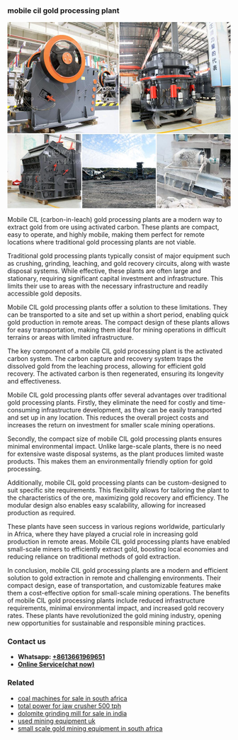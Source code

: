 <h3>mobile cil gold processing plant</h3><img src='1702950219.jpg' alt=''><p>Mobile CIL (carbon-in-leach) gold processing plants are a modern way to extract gold from ore using activated carbon. These plants are compact, easy to operate, and highly mobile, making them perfect for remote locations where traditional gold processing plants are not viable.</p><p>Traditional gold processing plants typically consist of major equipment such as crushing, grinding, leaching, and gold recovery circuits, along with waste disposal systems. While effective, these plants are often large and stationary, requiring significant capital investment and infrastructure. This limits their use to areas with the necessary infrastructure and readily accessible gold deposits.</p><p>Mobile CIL gold processing plants offer a solution to these limitations. They can be transported to a site and set up within a short period, enabling quick gold production in remote areas. The compact design of these plants allows for easy transportation, making them ideal for mining operations in difficult terrains or areas with limited infrastructure.</p><p>The key component of a mobile CIL gold processing plant is the activated carbon system. The carbon capture and recovery system traps the dissolved gold from the leaching process, allowing for efficient gold recovery. The activated carbon is then regenerated, ensuring its longevity and effectiveness.</p><p>Mobile CIL gold processing plants offer several advantages over traditional gold processing plants. Firstly, they eliminate the need for costly and time-consuming infrastructure development, as they can be easily transported and set up in any location. This reduces the overall project costs and increases the return on investment for smaller scale mining operations.</p><p>Secondly, the compact size of mobile CIL gold processing plants ensures minimal environmental impact. Unlike large-scale plants, there is no need for extensive waste disposal systems, as the plant produces limited waste products. This makes them an environmentally friendly option for gold processing.</p><p>Additionally, mobile CIL gold processing plants can be custom-designed to suit specific site requirements. This flexibility allows for tailoring the plant to the characteristics of the ore, maximizing gold recovery and efficiency. The modular design also enables easy scalability, allowing for increased production as required.</p><p>These plants have seen success in various regions worldwide, particularly in Africa, where they have played a crucial role in increasing gold production in remote areas. Mobile CIL gold processing plants have enabled small-scale miners to efficiently extract gold, boosting local economies and reducing reliance on traditional methods of gold extraction.</p><p>In conclusion, mobile CIL gold processing plants are a modern and efficient solution to gold extraction in remote and challenging environments. Their compact design, ease of transportation, and customizable features make them a cost-effective option for small-scale mining operations. The benefits of mobile CIL gold processing plants include reduced infrastructure requirements, minimal environmental impact, and increased gold recovery rates. These plants have revolutionized the gold mining industry, opening new opportunities for sustainable and responsible mining practices.</p><h3>Contact us</h3><ul><li><strong>Whatsapp:&nbsp;<a href="https://wa.me/8613661969651">+8613661969651</a></strong></li><li><a href="https://swt.shibang-china.com/?git&amp;zhl&amp;mobile cil gold processing plant"><strong>Online Service(chat now)</strong></a></li></ul><h3>Related</h3><ul><li><a href='coal machines for sale in south africa.md'>coal machines for sale in south africa</a></li><li><a href='total power for jaw crusher 500 tph.md'>total power for jaw crusher 500 tph</a></li><li><a href='dolomite grinding mill for sale in india.md'>dolomite grinding mill for sale in india</a></li><li><a href='used mining equipment uk.md'>used mining equipment uk</a></li><li><a href='small scale gold mining equipment in south africa.md'>small scale gold mining equipment in south africa</a></li></ul>